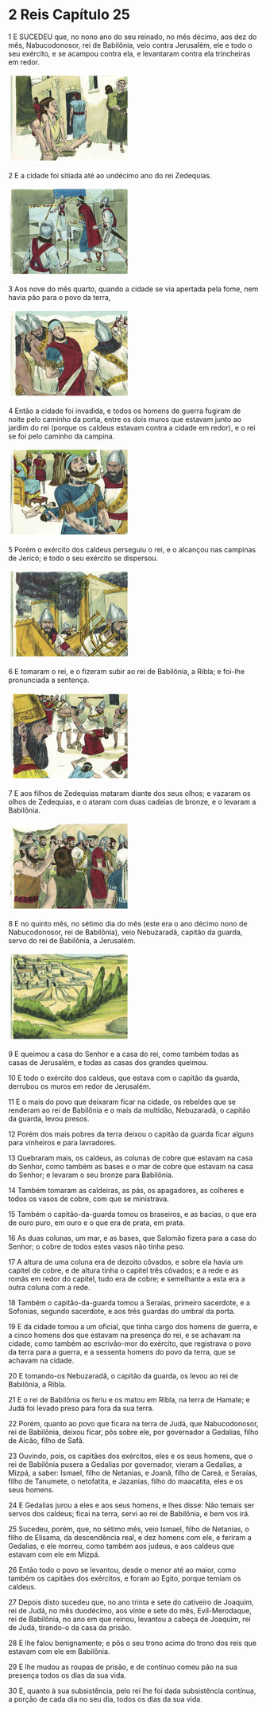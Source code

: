 # 2 Reis Capítulo 25

1	E SUCEDEU que, no nono ano do seu reinado, no mês décimo, aos dez do mês, Nabucodonosor, rei de Babilônia, veio contra Jerusalém, ele e todo o seu exército, e se acampou contra ela, e levantaram contra ela trincheiras em redor.

![](.img/12_2Ki_25_01_RG.jpg)

2	E a cidade foi sitiada até ao undécimo ano do rei Zedequias.

![](.img/12_2Ki_25_02_RG.jpg)

3	Aos nove do mês quarto, quando a cidade se via apertada pela fome, nem havia pão para o povo da terra,

![](.img/12_2Ki_25_03_RG.jpg)

4	Então a cidade foi invadida, e todos os homens de guerra fugiram de noite pelo caminho da porta, entre os dois muros que estavam junto ao jardim do rei (porque os caldeus estavam contra a cidade em redor), e o rei se foi pelo caminho da campina.

![](.img/12_2Ki_25_04_RG.jpg)

5	Porém o exército dos caldeus perseguiu o rei, e o alcançou nas campinas de Jericó; e todo o seu exército se dispersou.

![](.img/12_2Ki_25_05_RG.jpg)

6	E tomaram o rei, e o fizeram subir ao rei de Babilônia, a Ribla; e foi-lhe pronunciada a sentença.

![](.img/12_2Ki_25_06_RG.jpg)

7	E aos filhos de Zedequias mataram diante dos seus olhos; e vazaram os olhos de Zedequias, e o ataram com duas cadeias de bronze, e o levaram a Babilônia.

![](.img/12_2Ki_25_07_RG.jpg)

8	E no quinto mês, no sétimo dia do mês (este era o ano décimo nono de Nabucodonosor, rei de Babilônia), veio Nebuzaradã, capitão da guarda, servo do rei de Babilônia, a Jerusalém.

![](.img/12_2Ki_25_08_RG.jpg)

9	E queimou a casa do Senhor e a casa do rei, como também todas as casas de Jerusalém, e todas as casas dos grandes queimou.

10	E todo o exército dos caldeus, que estava com o capitão da guarda, derrubou os muros em redor de Jerusalém.

11	E o mais do povo que deixaram ficar na cidade, os rebeldes que se renderam ao rei de Babilônia e o mais da multidão, Nebuzaradã, o capitão da guarda, levou presos.

12	Porém dos mais pobres da terra deixou o capitão da guarda ficar alguns para vinheiros e para lavradores.

13	Quebraram mais, os caldeus, as colunas de cobre que estavam na casa do Senhor, como também as bases e o mar de cobre que estavam na casa do Senhor; e levaram o seu bronze para Babilônia.

14	Também tomaram as caldeiras, as pás, os apagadores, as colheres e todos os vasos de cobre, com que se ministrava.

15	Também o capitão-da-guarda tomou os braseiros, e as bacias, o que era de ouro puro, em ouro e o que era de prata, em prata.

16	As duas colunas, um mar, e as bases, que Salomão fizera para a casa do Senhor; o cobre de todos estes vasos não tinha peso.

17	A altura de uma coluna era de dezoito côvados, e sobre ela havia um capitel de cobre, e de altura tinha o capitel três côvados; e a rede e as romãs em redor do capitel, tudo era de cobre; e semelhante a esta era a outra coluna com a rede.

18	Também o capitão-da-guarda tomou a Seraías, primeiro sacerdote, e a Sofonias, segundo sacerdote, e aos três guardas do umbral da porta.

19	E da cidade tomou a um oficial, que tinha cargo dos homens de guerra, e a cinco homens dos que estavam na presença do rei, e se achavam na cidade, como também ao escrivão-mor do exército, que registrava o povo da terra para a guerra, e a sessenta homens do povo da terra, que se achavam na cidade.

20	E tomando-os Nebuzaradã, o capitão da guarda, os levou ao rei de Babilônia, a Ribla.

21	E o rei de Babilônia os feriu e os matou em Ribla, na terra de Hamate; e Judá foi levado preso para fora da sua terra.

22	Porém, quanto ao povo que ficara na terra de Judá, que Nabucodonosor, rei de Babilônia, deixou ficar, pôs sobre ele, por governador a Gedalias, filho de Aicão, filho de Safã.

23	Ouvindo, pois, os capitães dos exércitos, eles e os seus homens, que o rei de Babilônia pusera a Gedalias por governador, vieram a Gedalias, a Mizpá, a saber: Ismael, filho de Netanias, e Joanã, filho de Careá, e Seraías, filho de Tanumete, o netofatita, e Jazanias, filho do maacatita, eles e os seus homens.

24	E Gedalias jurou a eles e aos seus homens, e lhes disse: Não temais ser servos dos caldeus; ficai na terra, servi ao rei de Babilônia, e bem vos irá.

25	Sucedeu, porém, que, no sétimo mês, veio Ismael, filho de Netanias, o filho de Elisama, da descendência real, e dez homens com ele, e feriram a Gedalias, e ele morreu, como também aos judeus, e aos caldeus que estavam com ele em Mizpá.

26	Então todo o povo se levantou, desde o menor até ao maior, como também os capitães dos exércitos, e foram ao Egito, porque temiam os caldeus.

27	Depois disto sucedeu que, no ano trinta e sete do cativeiro de Joaquim, rei de Judá, no mês duodécimo, aos vinte e sete do mês, Evil-Merodaque, rei de Babilônia, no ano em que reinou, levantou a cabeça de Joaquim, rei de Judá, tirando-o da casa da prisão.

28	E lhe falou benignamente; e pôs o seu trono acima do trono dos reis que estavam com ele em Babilônia.

29	E lhe mudou as roupas de prisão, e de contínuo comeu pão na sua presença todos os dias da sua vida.

30	E, quanto à sua subsistência, pelo rei lhe foi dada subsistência contínua, a porção de cada dia no seu dia, todos os dias da sua vida.

